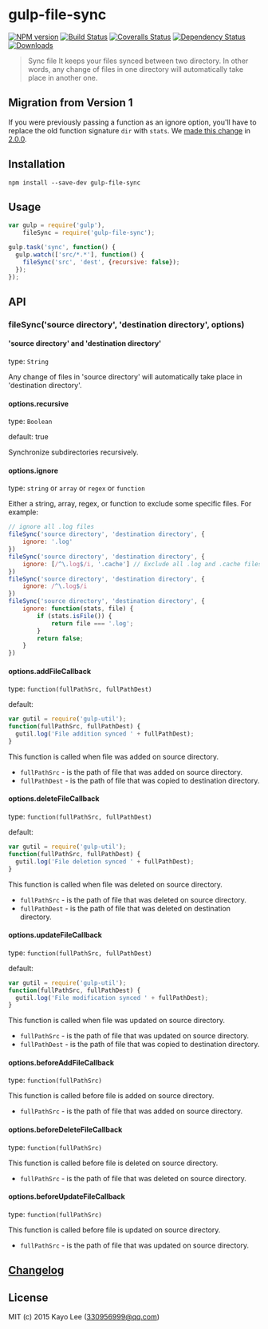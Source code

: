 # gulp-file-sync

[![NPM version][npm-image]][npm-url]
[![Build Status][build-image]][build-result]
[![Coveralls Status][coveralls-image]][coveralls-url]
[![Dependency Status][david-dm-image]][david-dm-url]
[![Downloads][downloads-image]][npm-url]

[npm-url]:         https://npmjs.org/package/gulp-file-sync
[npm-image]:       https://img.shields.io/npm/v/gulp-file-sync.svg
[build-image]:     https://travis-ci.org/kayo5994/gulp-file-sync.svg
[build-result]:    https://travis-ci.org/kayo5994/gulp-file-sync
[coveralls-image]: https://img.shields.io/coveralls/kayo5994/gulp-file-sync.svg?branch=master
[coveralls-url]:   https://coveralls.io/r/kayo5994/gulp-file-sync
[david-dm-url]:    https://david-dm.org/kayo5994/gulp-file-sync
[david-dm-image]:  https://img.shields.io/david/kayo5994/gulp-file-sync.svg
[downloads-image]: https://img.shields.io/npm/dm/gulp-file-sync.svg

> Sync file It keeps your files synced between two directory. In other words, any change of files in one directory will automatically take place in another one.

## Migration from Version 1

If you were previously passing a function as an ignore option, you'll have to replace the old function signature `dir` with `stats`. We [made this change](#4) in [2.0.0](https://github.com/kayo5994/gulp-file-sync/releases/tag/2.0.0).

## Installation

```shell
npm install --save-dev gulp-file-sync
```

## Usage

```js
var gulp = require('gulp'),
    fileSync = require('gulp-file-sync');

gulp.task('sync', function() {
  gulp.watch(['src/*.*'], function() {
    fileSync('src', 'dest', {recursive: false});
  });
});
```

## API

### fileSync('source directory', 'destination directory', options)

#### 'source directory' and 'destination directory'

type: `String`

Any change of files in 'source directory' will automatically take place in 'destination directory'.

#### options.recursive

type: `Boolean`

default: true

Synchronize subdirectories recursively.

#### options.ignore

type: `string` or `array` or `regex` or `function`

Either a string, array, regex, or function to exclude some specific files. For example:

```js
// ignore all .log files
fileSync('source directory', 'destination directory', {
    ignore: '.log'  
})
fileSync('source directory', 'destination directory', {
    ignore: [/^\.log$/i, '.cache'] // Exclude all .log and .cache files
})
fileSync('source directory', 'destination directory', {
    ignore: /^\.log$/i 
})
fileSync('source directory', 'destination directory', {
    ignore: function(stats, file) {
        if (stats.isFile()) {
            return file === '.log';
        }
        return false;
    } 
})
```
#### options.addFileCallback

type: `function(fullPathSrc, fullPathDest)`

default: 

```js
var gutil = require('gulp-util');
function(fullPathSrc, fullPathDest) {
  gutil.log('File addition synced ' + fullPathDest);
}
```

This function is called when file was added on source directory.

 * `fullPathSrc` - is the path of file that was added on source directory.
 * `fullPathDest` - is the path of file that was copied to destination directory.

#### options.deleteFileCallback

type: `function(fullPathSrc, fullPathDest)`

default: 

```js
var gutil = require('gulp-util');
function(fullPathSrc, fullPathDest) {
  gutil.log('File deletion synced ' + fullPathDest);
}
```

This function is called when file was deleted on source directory.

 * `fullPathSrc` - is the path of file that was deleted on source directory.
 * `fullPathDest` - is the path of file that was deleted on destination directory.

#### options.updateFileCallback

type: `function(fullPathSrc, fullPathDest)`

default: 

```js
var gutil = require('gulp-util');
function(fullPathSrc, fullPathDest) {
  gutil.log('File modification synced ' + fullPathDest);
}
```

This function is called when file was updated on source directory.

 * `fullPathSrc` - is the path of file that was updated on source directory.
 * `fullPathDest` - is the path of file that was copied to destination directory.

#### options.beforeAddFileCallback

type: `function(fullPathSrc)`

This function is called before file is added on source directory.

 * `fullPathSrc` - is the path of file that was added on source directory.

#### options.beforeDeleteFileCallback

type: `function(fullPathSrc)`

This function is called before file is deleted on source directory.

 * `fullPathSrc` - is the path of file that was deleted on source directory.

#### options.beforeUpdateFileCallback

type: `function(fullPathSrc)`

This function is called before file is updated on source directory.

 * `fullPathSrc` - is the path of file that was updated on source directory.


## [Changelog](https://github.com/kayo5994/gulp-file-sync/commits/master)

## License

MIT (c) 2015 Kayo Lee (330956999@qq.com)
